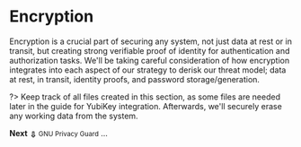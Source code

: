 Encryption
===========


Encryption is a crucial part of securing any system, not just data at rest or in transit, but creating strong verifiable proof of identity for authentication and authorization tasks. We'll be taking careful consideration of how encryption integrates into each aspect of our strategy to derisk our threat model; data at rest, in transit, identity proofs, and password storage/generation. 

?> Keep track of all files created in this section, as some files are needed later in the guide for YubiKey integration. Afterwards, we'll securely erase any working data from the system.


<div class='center'>
    <a href="#/pages/gnupg" style="text-decoration: none;">
        <strong><span>Next</span></strong>
        <strong><span style="vertical-align: middle;">&#8681;</span></strong>       
        <small>GNU Privacy Guard</small>
    </a>
    <span>...</span>
</div>

